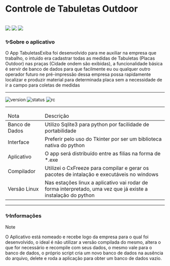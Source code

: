 # Controle de Tabuletas Outdoor

<div class="tecnologias" style="display: inline;"></br>
<img src="https://img.shields.io/badge/Python-FFD43B?style=for-the-badge&logo=python&logoColor=black">
<img src="https://img.shields.io/badge/TKinter-blue?style=for-the-badge">
<img src="https://img.shields.io/badge/Python--3.12-blue?style=for-the-badge">
</div>

### ✨Sobre o aplicativo

O App TabuletasExiba foi desenvolvido para me auxiliar na empresa que trabalho, o intuido era cadastrar 
todas as medidas de Tabuletas (Placas Outdoor) nas praças (Cidade ondem são exibidas), a funcionalidade
básica é servir de banco de dados para que facilmente eu ou qualquer outro operador futuro ne pré-impressão
dessa empresa possa rapidamente localizar e produzir material para determinada placa sem a necessidade de ir
a campo para coletas de medidas

----

![version](https://img.shields.io/badge/Versão%200.25-Estável-blue.svg)
![status](https://img.shields.io/badge/Status-Updating-green.svg)
![rc](https://img.shields.io/badge/Release%20Candidate-0.30-red.svg)


----

<table>
  <thead align="left">
    <tr>
      <td>Nota</td>
      <td>Descrição</td>
    </tr>
  </thead>
  <tbody align="left">
    <tr>
      <td>Banco de Dados</td>
      <td>Utilizo Sqlite3 para python por facilidade de portabilidade</td>
    </tr>
    <tr>
      <td>Interface</td>
      <td>Preferir pelo uso do Tkinter por ser um biblioteca nativa do python</td>
    </tr>
    <tr>
      <td>Aplicativo</td>
      <td>O app será distribuído entre as filias na forma de *.exe</td>
    </tr>
    <tr>
      <td>Compilador</td>
      <td>Utilizei o CxFreeze para compilar e gerar os pacotes de intalação e executáveis no windows</td>
    </tr>
    <tr>
      <td>Versão Linux</td>
      <td>Nas estações linux a aplicativo vai rodar de forma interpretado, uma vez que já existe a instalação do python</td>
    </tr>
  </tbody>
    
</table>

----

### ✨Informações

> [!NOTE]
> O Aplicativo está nomeado e recebe logo da empresa para o qual foi desenvolvido, 
> o ideal é não utilizar a versão compilada do mesmo, altera o que for necessário e
> recompile com seus dados, o mesmo vale para o banco de dados, o próprio script
> cria um novo banco de dados na ausência do arquivo, delete e roda a aplicação para
> obter um banco de dados vazio.





